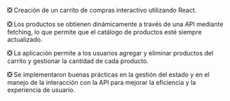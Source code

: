 ❎ Creación de un carrito de compras interactivo utilizando React.

❎ Los productos se obtienen dinámicamente a través de una API mediante fetching, lo que permite que el catálogo de productos esté siempre actualizado.

❎ La aplicación permite a los usuarios agregar y eliminar productos del carrito y gestionar la cantidad de cada producto.

❎ Se implementaron buenas prácticas en la gestión del estado y en el manejo de la interacción con la API para mejorar la eficiencia y la experiencia de usuario.
